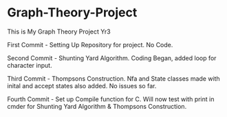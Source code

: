 # Graph-Theory-Project
This is My Graph Theory Project Yr3

First Commit - Setting Up Repository for project. No Code.

Second Commit - Shunting Yard Algorithm. Coding Began, added loop for character input. 

Third Commit - Thompsons Construction. Nfa and State classes made with inital and accept states also added. No issues so far.

Fourth Commit - Set up Compile function for C. Will now test with print in cmder for Shunting Yard Algorithm & Thompsons Construction.
